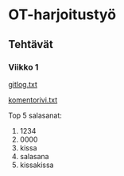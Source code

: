 # OT-harjoitustyö

## Tehtävät
### Viikko 1

[gitlog.txt](https://github.com/skoskipaa/ot-harjoitustyo/blob/master/laskarit/viikko1/gitlog.txt)

[komentorivi.txt](https://github.com/skoskipaa/ot-harjoitustyo/blob/master/laskarit/viikko1/komentorivi.txt)



Top 5 salasanat:

1. 1234
2. 0000
3. kissa
4. salasana
5. kissakissa

